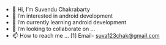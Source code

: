 - 👋 Hi, I’m Suvendu Chakrabarty
- 👀 I’m interested in android development
- 🌱 I’m currently learning android development
- 💞️ I’m looking to collaborate on ...
- 📫 How to reach me ...
[1] Email- suva123chak@gmail.com

<!---
mithun2020ait/mithun2020ait is a ✨ special ✨ repository because its `README.md` (this file) appears on your GitHub profile.
You can click the Preview link to take a look at your changes.
--->
